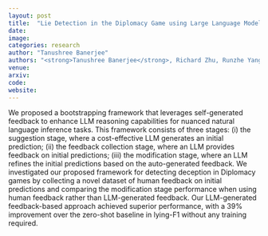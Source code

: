 ```yaml
---
layout: post
title:  "Lie Detection in the Diplomacy Game using Large Language Models"
date:   
image: 
categories: research
author: "Tanushree Banerjee"
authors: "<strong>Tanushree Banerjee</strong>, Richard Zhu, Runzhe Yang, Denis Peskov, Brandon Stewart, Karthik Narasimhan"
venue: 
arxiv: 
code: 
website: 
---
```

We proposed a bootstrapping framework that leverages self-generated feedback to enhance LLM reasoning capabilities for nuanced natural language inference tasks. This framework consists of three stages: (i) the suggestion stage, where a cost-effective LLM generates an initial prediction; (ii) the feedback collection stage, where an LLM provides feedback on initial predictions; (iii) the modification stage, where an LLM refines the initial predictions based on the auto-generated feedback.
We investigated our proposed framework for detecting deception in Diplomacy games by collecting a novel dataset of human feedback on initial predictions and comparing the modification stage performance when using human feedback rather than LLM-generated feedback. Our LLM-generated feedback-based approach achieved superior performance, with a 39% improvement over the zero-shot baseline in lying-F1 without any training required.
